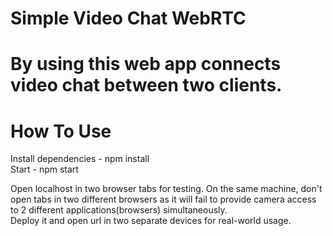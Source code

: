 # Simple Video Chat WebRTC
# By using this web app connects video chat between two clients.

# How To Use
Install dependencies - npm install  
Start - npm start  

Open localhost in two browser tabs for testing. On the same machine, don't open tabs in two different browsers as it will fail to provide camera access to 2 different applications(browsers) simultaneously.   
Deploy it and open url in two separate devices for real-world usage.
